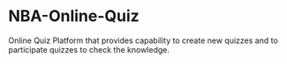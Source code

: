 # NBA-Online-Quiz
Online Quiz Platform that provides capability to create new quizzes and to participate quizzes to check the knowledge. 
